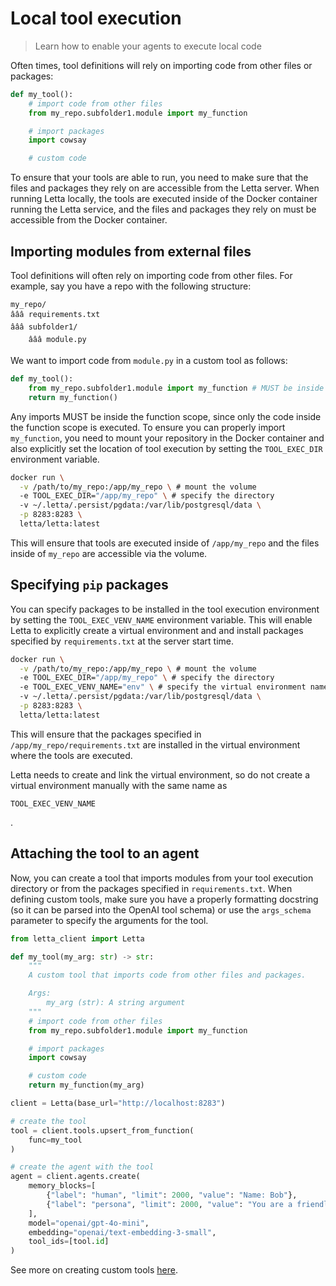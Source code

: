 # Local tool execution

> Learn how to enable your agents to execute local code

Often times, tool definitions will rely on importing code from other files or packages:

```python
def my_tool():
    # import code from other files
    from my_repo.subfolder1.module import my_function

    # import packages
    import cowsay

    # custom code

```

To ensure that your tools are able to run, you need to make sure that the files and packages they rely on are accessible from the Letta server. When running Letta locally, the tools are executed inside of the Docker container running the Letta service, and the files and packages they rely on must be accessible from the Docker container.

## Importing modules from external files

Tool definitions will often rely on importing code from other files. For example, say you have a repo with the following structure:

```
my_repo/
âââ requirements.txt
âââ subfolder1/
    âââ module.py
```

We want to import code from `module.py` in a custom tool as follows:

```python
def my_tool():
    from my_repo.subfolder1.module import my_function # MUST be inside the function scope
    return my_function()
```

<Warning>Any imports MUST be inside the function scope, since only the code inside the function scope is executed.</Warning>
To ensure you can properly import `my_function`, you need to mount your repository in the Docker container and also explicitly set the location of tool execution by setting the `TOOL_EXEC_DIR` environment variable.

```sh
docker run \
  -v /path/to/my_repo:/app/my_repo \ # mount the volume
  -e TOOL_EXEC_DIR="/app/my_repo" \ # specify the directory
  -v ~/.letta/.persist/pgdata:/var/lib/postgresql/data \
  -p 8283:8283 \
  letta/letta:latest
```

This will ensure that tools are executed inside of `/app/my_repo` and the files inside of `my_repo` are accessible via the volume.

## Specifying `pip` packages

You can specify packages to be installed in the tool execution environment by setting the `TOOL_EXEC_VENV_NAME` environment variable. This will enable Letta to explicitly create a virtual environment and and install packages specified by `requirements.txt` at the server start time.

```sh
docker run \
  -v /path/to/my_repo:/app/my_repo \ # mount the volume
  -e TOOL_EXEC_DIR="/app/my_repo" \ # specify the directory
  -e TOOL_EXEC_VENV_NAME="env" \ # specify the virtual environment name
  -v ~/.letta/.persist/pgdata:/var/lib/postgresql/data \
  -p 8283:8283 \
  letta/letta:latest
```

This will ensure that the packages specified in `/app/my_repo/requirements.txt` are installed in the virtual environment where the tools are executed.

<Warning>
  Letta needs to create and link the virtual environment, so do not create a virtual environment manually with the same name as 

  `TOOL_EXEC_VENV_NAME`

  . 
</Warning>

## Attaching the tool to an agent

Now, you can create a tool that imports modules from your tool execution directory or from the packages specified in `requirements.txt`. When defining custom tools, make sure you have a properly formatting docstring (so it can be parsed into the OpenAI tool schema) or use the `args_schema` parameter to specify the arguments for the tool.

```python
from letta_client import Letta

def my_tool(my_arg: str) -> str:
    """
    A custom tool that imports code from other files and packages.

    Args:
        my_arg (str): A string argument
    """
    # import code from other files
    from my_repo.subfolder1.module import my_function

    # import packages
    import cowsay

    # custom code
    return my_function(my_arg)

client = Letta(base_url="http://localhost:8283")

# create the tool
tool = client.tools.upsert_from_function(
    func=my_tool
)

# create the agent with the tool
agent = client.agents.create(
    memory_blocks=[
        {"label": "human", "limit": 2000, "value": "Name: Bob"},
        {"label": "persona", "limit": 2000, "value": "You are a friendly agent"}
    ],
    model="openai/gpt-4o-mini",
    embedding="openai/text-embedding-3-small",
    tool_ids=[tool.id]
)
```

See more on creating custom tools [here](/guides/agents/custom-tools).
